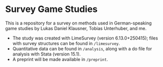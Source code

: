 # Survey Game Studies

This is a repository for a survey on methods used in German-speaking game studies by Lukas Daniel Klausner, Tobias Unterhuber, and me.

- The study was created with LimeSurvey (version 6.13.0+250415); files with survey structures can be found in `/limesurvey`.
- Quantitative data can be found in `/analysis`, along with a do file for analysis with Stata (version 15.1).
- A preprint will be made available in `/preprint`.
